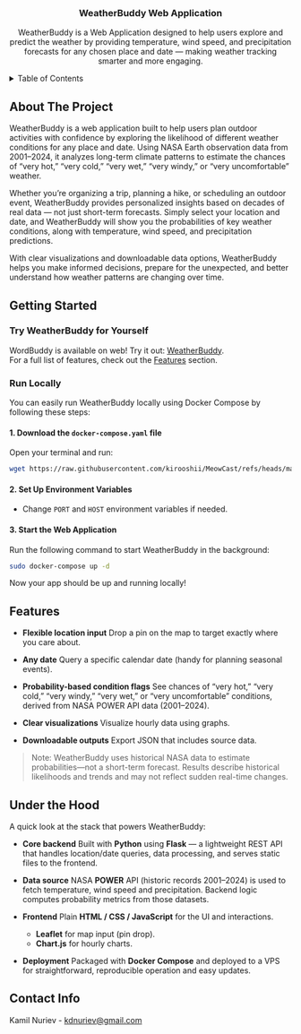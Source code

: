 <br />
<div align="center">

<h3 align="center">WeatherBuddy Web Application</h3>

  <p align="center">
    WeatherBuddy is a Web Application designed to help users explore and predict the weather by providing temperature, wind speed, and precipitation forecasts for any chosen place and date — making weather tracking smarter and more engaging.
    <br />
  </p>
</div>



<!-- TABLE OF CONTENTS -->
<details>
  <summary>Table of Contents</summary>
  <ol>
    <li>
      <a href="#about-the-project">About The Project</a>
    </li>
    <li>
      <a href="#getting-started">Getting Started</a>
      <ul>
        <li><a href="#try-weatherbuddy-for-yourself">Try WeatherBuddy for Yourself</a></li>
        <li><a href="#run-locally">Run locally</a></li>
      </ul>
    </li>
    <li><a href="#features">Features</a></li>
    <li><a href="#under-the-hood">Under the hood</a></li>
    <li><a href="#contact-info">Contact</a></li>
  </ol>
</details>



<!-- ABOUT THE PROJECT -->
## About The Project

WeatherBuddy is a web application built to help users plan outdoor activities with confidence by exploring the likelihood of different weather conditions for any place and date. Using NASA Earth observation data from 2001–2024, it analyzes long-term climate patterns to estimate the chances of “very hot,” “very cold,” “very wet,” “very windy,” or “very uncomfortable” weather.

Whether you’re organizing a trip, planning a hike, or scheduling an outdoor event, WeatherBuddy provides personalized insights based on decades of real data — not just short-term forecasts. Simply select your location and date, and WeatherBuddy will show you the probabilities of key weather conditions, along with temperature, wind speed, and precipitation predictions.

With clear visualizations and downloadable data options, WeatherBuddy helps you make informed decisions, prepare for the unexpected, and better understand how weather patterns are changing over time.





<!-- GETTING STARTED -->
## Getting Started

### Try WeatherBuddy for Yourself
WordBuddy is available on web! Try it out: [WeatherBuddy](http://147.45.210.161/).  
For a full list of features, check out the [Features](#features) section.

### Run Locally
You can easily run WeatherBuddy locally using Docker Compose by following these steps:  

#### 1. Download the `docker-compose.yaml` file  
Open your terminal and run:  

```sh
wget https://raw.githubusercontent.com/kirooshii/MeowCast/refs/heads/main/docker-compose.yaml
```  

#### 2. Set Up  Environment Variables  
- Change `PORT` and `HOST` environment variables if needed. 

#### 3. Start the Web Application
Run the following command to start WeatherBuddy in the background:  

```sh
sudo docker-compose up -d
```  

Now your app should be up and running locally! 

<!-- FEATURES -->
## Features

* **Flexible location input**
    Drop a pin on the map to target exactly where you care about.

* **Any date**
    Query a specific calendar date  (handy for planning seasonal events).

* **Probability-based condition flags**
    See chances of “very hot,” “very cold,” “very windy,” “very wet,” or “very uncomfortable” conditions, derived from NASA POWER API data (2001–2024).

* **Clear visualizations**
    Visualize hourly data using graphs.

* **Downloadable outputs**
  Export JSON that includes source data.

> Note: WeatherBuddy uses historical NASA data to estimate probabilities—not a short-term forecast. Results describe historical likelihoods and trends and may not reflect sudden real-time changes.

## Under the Hood

A quick look at the stack that powers WeatherBuddy:

* **Core backend**
  Built with **Python** using **Flask** — a lightweight REST API that handles location/date queries, data processing, and serves static files to the frontend.

* **Data source**
  NASA **POWER** API (historic records 2001–2024) is used to fetch temperature, wind speed and precipitation. Backend logic computes  probability metrics from those datasets.

* **Frontend**
  Plain **HTML / CSS / JavaScript** for the UI and interactions.

  * **Leaflet** for map input (pin drop).
  * **Chart.js** for hourly charts.

* **Deployment**
  Packaged with **Docker Compose** and deployed to a VPS for straightforward, reproducible operation and easy updates.

<!-- CONTACT -->
## Contact Info
Kamil Nuriev - kdnuriev@gmail.com